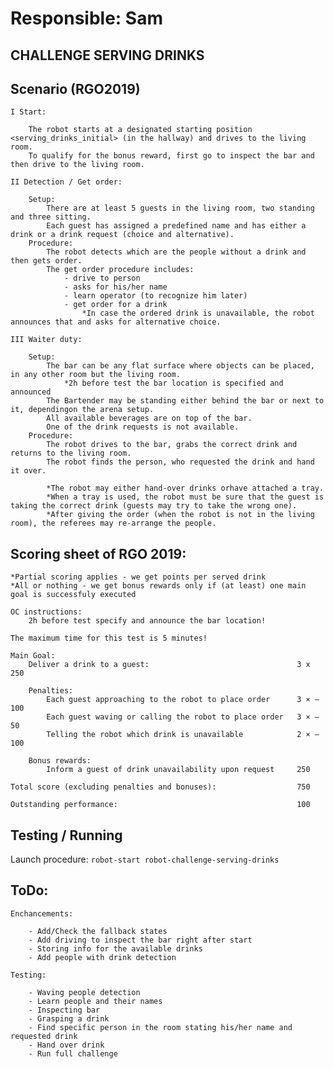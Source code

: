 # Responsible: Sam

## CHALLENGE SERVING DRINKS

## Scenario (RGO2019)

	I Start: 

		The robot starts at a designated starting position <serving_drinks_initial> (in the hallway) and drives to the living room.
		To qualify for the bonus reward, first go to inspect the bar and then drive to the living room.

	II Detection / Get order:

		Setup:
			There are at least 5 guests in the living room, two standing and three sitting.
			Each guest has assigned a predefined name and has either a drink or a drink request (choice and alternative).
		Procedure:
			The robot detects which are the people without a drink and then gets order.
			The get order procedure includes:
				- drive to person
				- asks for his/her name
				- learn operator (to recognize him later)
				- get order for a drink
					*In case the ordered drink is unavailable, the robot announces that and asks for alternative choice.

	III Waiter duty:

		Setup:
			The bar can be any flat surface where objects can be placed, in any other room but the living room.
				*2h before test the bar location is specified and announced
			The Bartender may be standing either behind the bar or next to it, dependingon the arena setup.
			All available beverages are on top of the bar.  
			One of the drink requests is not available.
		Procedure:
			The robot drives to the bar, grabs the correct drink and returns to the living room.
			The robot finds the person, who requested the drink and hand it over.

 			*The robot may either hand-over drinks orhave attached a tray.  
 			*When a tray is used, the robot must be sure that the guest is taking the correct drink (guests may try to take the wrong one).
 			*After giving the order (when the robot is not in the living room), the referees may re-arrange the people.


## Scoring sheet of RGO 2019:

	*Partial scoring applies - we get points per served drink
	*All or nothing - we get bonus rewards only if (at least) one main goal is successfuly executed

	OC instructions:
		2h before test specify and announce the bar location!

	The maximum time for this test is 5 minutes!

	Main Goal:
		Deliver a drink to a guest:									3 x 250
		
		Penalties:
			Each guest approaching to the robot to place order 		3 × –100
			Each guest waving or calling the robot to place order 	3 × –50
			Telling the robot which drink is unavailable 			2 × –100

		Bonus rewards:
			Inform a guest of drink unavailability upon request 	250

	Total score (excluding penalties and bonuses):					750

	Outstanding performance:										100


## Testing / Running

Launch procedure:
	```
	robot-start
	robot-challenge-serving-drinks
	```

## ToDo:

	Enchancements:

		- Add/Check the fallback states
		- Add driving to inspect the bar right after start
		- Storing info for the available drinks
		- Add people with drink detection

	Testing:

		- Waving people detection
		- Learn people and their names
		- Inspecting bar
		- Grasping a drink
		- Find specific person in the room stating his/her name and requested drink
		- Hand over drink
		- Run full challenge
